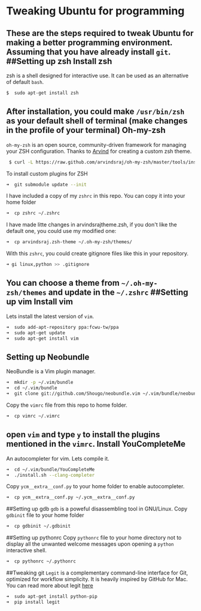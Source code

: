 Tweaking Ubuntu for programming
===============================
These are the steps required to tweak Ubuntu for making a better programming environment. Assuming that you have already install `git`.
##Setting up zsh
Install zsh
-----------
zsh is a shell designed for interactive use. It can be used as an alternative of default `bash`. 
```bash
$  sudo apt-get install zsh
```
After installation, you could make `/usr/bin/zsh` as your default shell of terminal (make changes in the profile of your terminal)
Oh-my-zsh
---------
`oh-my-zsh` is an open source, community-driven framework for managing your ZSH configuration. Thanks to [Arvind](https://twitter.com/arvindsraj) for creating a custom zsh theme.
```bash
 $ curl -L https://raw.github.com/arvindsraj/oh-my-zsh/master/tools/install.sh | sh
```
 To install custom plugins for ZSH
```bash
➜  git submodule update --init
```
I have included a copy of my `zshrc` in this repo. You can copy it into your home folder
```zsh
➜  cp zshrc ~/.zshrc
```
I have made litte changes in arvindsrajtheme.zsh, if you don't like the default one, you could use my modified one:
```zsh
➜  cp arvindsraj.zsh-theme ~/.oh-my-zsh/themes/   
```
With this `zshrc`, you could create gitignore files like this in your repository.
```zsh
➜ gi linux,python >> .gitignore
```
You can choose a theme from `~/.oh-my-zsh/themes` and update in the `~/.zshrc` 
##Setting up vim
Install vim
-----------
Lets install the latest version of `vim`.
```zsh
➜  sudo add-apt-repository ppa:fcwu-tw/ppa
➜  sudo apt-get update
➜  sudo apt-get install vim
```
Setting up Neobundle
--------------------
NeoBundle is a Vim plugin manager.
```zsh
➜  mkdir -p ~/.vim/bundle
➜  cd ~/.vim/bundle
➜  git clone git://github.com/Shougo/neobundle.vim ~/.vim/bundle/neobundle.vim
```
Copy the `vimrc` file from this repo to home folder.
```zsh
➜  cp vimrc ~/.vimrc
```
open `vim` and type `y` to install the plugins mentioned in the `vimrc`.
Install YouCompleteMe 
---------------------
An autocompleter for vim. Lets compile it.
```zsh
➜  cd ~/.vim/bundle/YouCompleteMe
➜  ./install.sh --clang-completer
```
Copy `ycm__extra__conf.py` to your home folder to enable autocompleter.
```zsh
➜  cp ycm__extra__conf.py ~/.ycm__extra__conf.py
```
##Setting up gdb
`gdb` is a poweful disassembling tool in GNU/Linux. Copy `gdbinit` file to your home folder 
```zsh
➜  cp gdbinit ~/.gdbinit
```
##Setting up pythonrc
Copy `pythonrc` file to your home directory not to display all the unwanted welcome messages
upon opening a `python` interactive shell. 
```zsh
➜  cp pythonrc ~/.pythonrc 
```
##Tweaking git 
`Legit` is a complementary command-line interface for Git, optimized for workflow simplicity. It is heavily inspired by GitHub for Mac.
You can read more about legit [here](http://www.git-legit.org/)
```zsh
➜  sudo apt-get install python-pip 
➜  pip install legit
```
